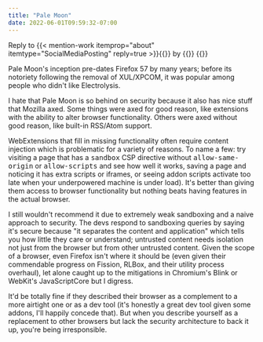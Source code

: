 ```yaml
---
title: "Pale Moon"
date: 2022-06-01T09:59:32-07:00
---
```

<aside role="note">
Reply to {{< mention-work itemprop="about" itemtype="SocialMediaPosting" reply=true >}}{{<cited-work name="I've never used Pale Moon but I also don't understand why anyone would use it. If I'm not mistaken, Pale Moon exists because it didn't want to part ways with XUL extensions?" url="https://social.treehouse.systems/@ayushnix/108403066213035358">}} by {{<indieweb-person first-name="Ayush" last-name="Agarwal" url="https://microblog.ayushnix.com/" itemprop="author">}}
{{</mention-work>}}
</aside>

Pale Moon's inception pre-dates Firefox 57 by many years; before its notoriety following the removal of XUL/XPCOM, it was popular among people who didn't like Electrolysis.

I hate that Pale Moon is so behind on security because it also has nice stuff that Mozilla axed. Some things were axed for good reason, like extensions with the ability to alter browser functionality. Others were axed without good reason, like built-in RSS/Atom support.

WebExtensions that fill in missing functionality often require content injection which is problematic for a variety of reasons. To name a few: try visiting a page that has a <samp>sandbox</samp> CSP directive without <samp>allow-same-origin</samp> or <samp>allow-scripts</samp> and see how well it works, saving a page and noticing it has extra scripts or iframes, or seeing addon scripts activate too late when your underpowered machine is under load). It's better than giving them access to browser functionality but nothing beats having features in the actual browser.

I still wouldn't recommend it due to extremely weak sandboxing and a naive approach to security. The devs respond to sandboxing queries by saying it's secure because "it separates the content and application" which tells you how little they care or understand; untrusted content needs isolation not just from the browser but from other untrusted content. Given the scope of a browser, even Firefox isn't where it should be (even given their commendable progress on Fission, RLBox, and their utility process overhaul), let alone caught up to the mitigations in Chromium's Blink or WebKit's JavaScriptCore but I digress.

It'd be totally fine if they described their browser as a complement to a more airtight one or as a dev tool (it's honestly a great dev tool given some addons, I'll happily concede that). But when you describe yourself as a replacement to other browsers but lack the security architecture to back it up, you're being irresponsible.
